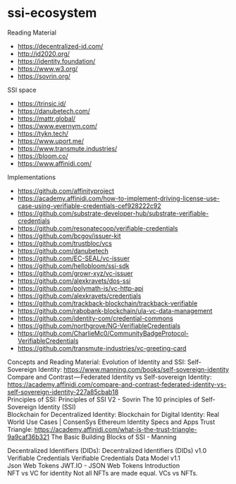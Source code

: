 # ssi-ecosystem

Reading Material
- https://decentralized-id.com/
- http://id2020.org/
- https://identity.foundation/
- https://www.w3.org/
- https://sovrin.org/

SSI space
- https://trinsic.id/
- https://danubetech.com/
- https://mattr.global/
- https://www.evernym.com/
- https://tykn.tech/
- https://www.uport.me/
- https://www.transmute.industries/
- https://bloom.co/
- https://www.affinidi.com/


Implementations
- https://github.com/affinityproject
- https://academy.affinidi.com/how-to-implement-driving-license-use-case-using-verifiable-credentials-cef928222c92
- https://github.com/substrate-developer-hub/substrate-verifiable-credentials
- https://github.com/resonatecoop/verifiable-credentials
- https://github.com/bcgov/issuer-kit
- https://github.com/trustbloc/vcs
- https://github.com/danubetech
- https://github.com/EC-SEAL/vc-issuer
- https://github.com/hellobloom/ssi-sdk
- https://github.com/growr-xyz/vc-issuer
- https://github.com/alexkravets/dos-ssi
- https://github.com/polymath-is/vc-http-api
- https://github.com/alexkravets/credentials
- https://github.com/trackback-blockchain/trackback-verifiable
- https://github.com/rabobank-blockchain/ula-vc-data-management
- https://github.com/identity-com/credential-commons
- https://github.com/northgrove/NG-VerifiableCredentials
- https://github.com/CharlieMc0/CommunityBadgeProtocol-VerifiableCredentials
- https://github.com/transmute-industries/vc-greeting-card



Concepts and Reading Material:
Evolution of Identity and SSI:
Self-Sovereign Identity: https://www.manning.com/books/self-sovereign-identity
Compare and Contrast — Federated Identity vs Self-sovereign Identity: https://academy.affinidi.com/compare-and-contrast-federated-identity-vs-self-sovereign-identity-227a85cbab18   
Principles of SSI:
Principles of SSI V2 - Sovrin 
The 10 principles of Self-Sovereign Identity (SSI)  
Blockchain for Decentralized Identity: 
Blockchain for Digital Identity: Real World Use Cases | ConsenSys 
Ethereum Identity Specs and Apps 
Trust Triangle: 
https://academy.affinidi.com/what-is-the-trust-triangle-9a9caf36b321 
The Basic Building Blocks of SSI - Manning   







Decentralized Identifiers (DIDs): 
Decentralized Identifiers (DIDs) v1.0 
Verifiable Credentials
Verifiable Credentials Data Model v1.1  
Json Web Tokens
JWT.IO - JSON Web Tokens Introduction  
NFT vs VC for identity
Not all NFTs are made equal.  VCs vs NFTs. 
 
 
